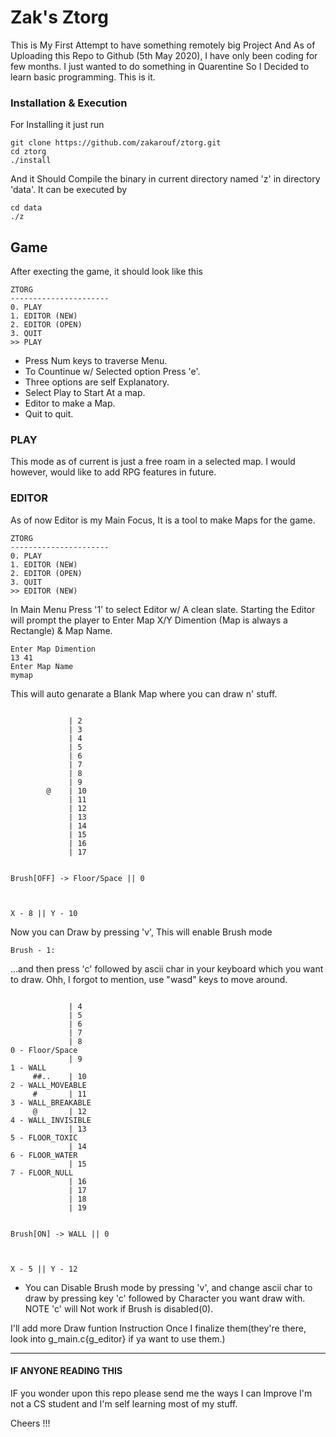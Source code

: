 # Zak's Ztorg

This is My First Attempt to have something remotely big Project
And As of Uploading this Repo to Github (5th May 2020), I have only
been coding for few months. I just wanted to do something in Quarentine
So I Decided to learn basic programming. This is it.

### Installation & Execution

For Installing it just run
```
git clone https://github.com/zakarouf/ztorg.git
cd ztorg
./install
```
And it Should Compile the binary in current directory named 'z' in directory 'data'.
It can be executed by
```
cd data
./z
```
## Game

After execting the game, it should look like this
```
ZTORG
----------------------
0. PLAY
1. EDITOR (NEW)
2. EDITOR (OPEN)
3. QUIT
>> PLAY
```
- Press Num keys to traverse Menu.
- To Countinue w/ Selected option Press 'e'.
- Three options are self Explanatory.
- Select Play to Start At a map.
- Editor to make a Map. 
- Quit to quit.

### PLAY 
This mode as of current is just a free roam in a selected map.
I would however, would like to add RPG features in future.
### EDITOR
As of now Editor is my Main Focus, It is a tool to make Maps for the game.
```
ZTORG
----------------------
0. PLAY
1. EDITOR (NEW)
2. EDITOR (OPEN)
3. QUIT
>> EDITOR (NEW)
```
In Main Menu Press '1' to select Editor w/ A clean slate.
Starting the Editor will prompt the player to Enter Map X/Y Dimention (Map is always a Rectangle) & Map Name.
```
Enter Map Dimention
13 41
Enter Map Name
mymap
```
This will auto genarate a Blank Map where you can draw n' stuff.
```

             | 2
             | 3
             | 4
             | 5
             | 6
             | 7
             | 8
             | 9
        @    | 10
             | 11
             | 12
             | 13
             | 14
             | 15
             | 16
             | 17


Brush[OFF] -> Floor/Space || 0



X - 8 || Y - 10
```
Now you can Draw by pressing 'v', This will enable Brush mode
```
Brush - 1:
```
...and then press 'c' followed by ascii char in your keyboard which you want to draw.
Ohh, I forgot to mention, use "wasd" keys to move around.
```

             | 4
             | 5
             | 6
             | 7
             | 8                                                        0 - Floor/Space
             | 9                                                        1 - WALL
     ##..    | 10                                                       2 - WALL_MOVEABLE
     #       | 11                                                       3 - WALL_BREAKABLE
     @       | 12                                                       4 - WALL_INVISIBLE
             | 13                                                       5 - FLOOR_TOXIC
             | 14                                                       6 - FLOOR_WATER
             | 15                                                       7 - FLOOR_NULL
             | 16
             | 17
             | 18
             | 19


Brush[ON] -> WALL || 0



X - 5 || Y - 12
```
- You can Disable Brush mode by pressing 'v', and change ascii char to draw by pressing key 'c' followed by Character you want draw with. NOTE 'c' will Not work if Brush is disabled(0).

I'll add more Draw funtion Instruction Once I finalize them(they're there, look into g_main.c{g_editor} if ya want to use them.)

---
#### IF ANYONE READING THIS

IF you wonder upon this repo please send me the ways I can Improve
I'm not a CS student and I'm self learning most of my stuff.

Cheers !!!
